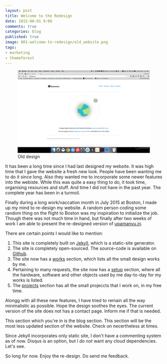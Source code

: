```yaml
---
layout: post
title: Welcome to the Redesign
date: 2015-08-01 9:00
comments: true
categories: blog
published: true
image: 001-welcome-to-redesign/old_website.png
tags:
- marketing
- themeforest
---
```

<figure>
	<img src="/images/posts/001-welcome-to-redesign/old_website.png" alt="A snapshot of the old design of upamanyu.in">
	<figcaption>Old design</figcaption>
</figure> 

It has been a long time since I had last designed my website. It was high time that I gave the website a fresh new look. People have been wanting me to do it since long. Also they wanted me to incorporate some newer features into the webiste. While this was quite a easy thing to do, it took time, organising resources and stuff. And time I did not have in the past year. The complete year has been in a turmoil.

Finally during a long work/vaccation month in July 2015 at Boston, I made up my mind to re-design my website. A random person coding some random thing on the flight to Boston was my inspiration to initialize the job. Though there was not much time in hand, but finally after two weeks of work I am able to present the re-designed version of [upamanyu.in](http://upamanyu.in).

There are certain points I would like to mention:

1. This site is completely built on <a href="http://jekyllrb.com/" target="_blank">Jekyll</a>, which is a static-site generator.
1. The site is completely open-sourced. The source-code is available on <a href="https://github.com/upamanyudas/upamanyudas.github.io" target="_blank">Github</a>.
1. The site now has a [works](/works) section, which lists all the small design works by me.
1. Pertaining to many requests, the site now has a [setup](/setup) section, where all the hardware, software and other objects used by me day-to-day for my works is listed.
1. The [projects](/projects) section has all the small projeccts that I work on, in my free time.

Alongg with all these new features, I have tried to remain all the way minimalistic as possible. Hope the design soothes the eyes. The current version of the site does not has a contact page. Inform me if that is needed.

This section which you're in is the blog section. This section will be the most less updated section of the website. Check on necertheless at times.

Since Jekyll incorporates only static site, I don't have a commenting system as of now. Disqus is an option, but I _do not_ want any cloud dependencies. Let's see.

So long for now. Enjoy the re-design. Do send me feedback.